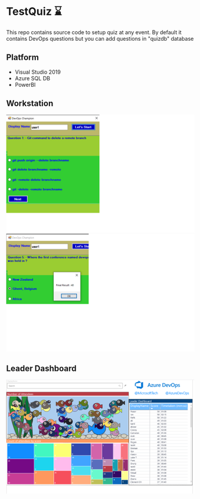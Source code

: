 # TestQuiz :hourglass:
This repo contains  source  code to setup quiz at any event. By default it contains DevOps questions but you can add questions in "quizdb" database

## Platform
- Visual Studio 2019
- Azure SQL DB
- PowerBI

## Workstation 

![Workstation0](/Images/2.png) 
![Workstation1](/Images/0.png)

## Leader Dashboard

![Report](/Images/1.png)